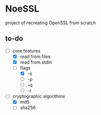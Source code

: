 # NoeSSL
project of recreating OpenSSL from scratch

## to-do
- [ ] core features
  - [x] read from files
  - [x] read from stdin
  - [ ] flags
    - [x] -s
    - [ ] -p
    - [ ] -q
    - [ ] -r
- [ ] cryptographic algorithms
  - [x] md5
  - [ ] sha256  
